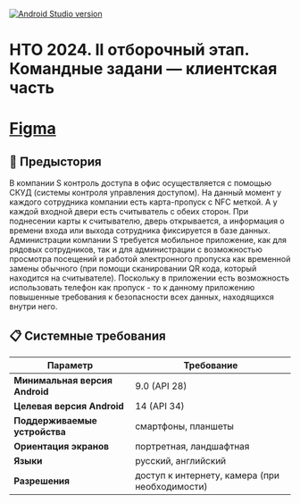 [![Android Studio version](https://img.shields.io/endpoint?url=https%3A%2F%2Fsicampus.ru%2Fgitea%2Fcore%2Fdocs%2Fraw%2Fbranch%2Fmain%2Fandroid-studio-label.json)](https://sicampus.ru/gitea/core/docs/src/branch/main/how-upload-project.md)

# НТО 2024. II отборочный этап. Командные задани — клиентская часть
# [Figma](https://www.figma.com/design/yZT43iAwq6Ghsjw2zLpmjC/%D0%9D%D0%A2%D0%9E-%D0%A0%D0%9C%D0%9F-2025?node-id=0-1&t=1dXTJ2iVQGFdKFDL-1)

## 📖 Предыстория
В компании S контроль доступа в офис осуществляется с помощью СКУД (системы контроля управления доступом). На данный момент у каждого сотрудника компании есть карта-пропуск с NFC меткой. А у каждой входной двери есть считыватель с обеих сторон. При поднесении карты к считывателю, дверь открывается, а информация о времени входа или выхода сотрудника фиксируется в базе данных. 
Администрации компании S требуется мобильное приложение, как для рядовых сотрудников, так и для администрации с возможностью просмотра посещений и работой электронного пропуска как временной замены обычного (при помощи сканировании QR кода, который находится на считывателе). Поскольку в приложении есть возможность использовать телефон как пропуск - то к данному приложению повышенные требования к безопасности всех данных, находящихся внутри него.



## 📋 Системные требования

| **Параметр**                | **Требование**                        |
|-----------------------------|---------------------------------------|
| **Минимальная версия Android** | 9.0 (API 28)                         |
| **Целевая версия Android**    | 14 (API 34)                          |
| **Поддерживаемые устройства** | смартфоны, планшеты                  |
| **Ориентация экранов**         | портретная, ландшафтная                           |
| **Языки**                    | русский, английский                  |
| **Разрешения**               | доступ к интернету, камера (при необходимости) |

